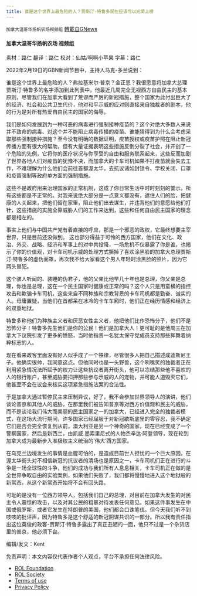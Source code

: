 ```yaml
---
title: 谁是这个世界上最危险的人？贾斯汀-特鲁多现在应该可以光荣上榜
---
```

`加拿大温哥华扬帆农场视频组` [轉載自GNews](https://gnews.org/zh-hans/2061015/)

#### 加拿大温哥华扬帆农场 视频组

素材：路仁
翻译：路仁
校对：仙姑/啊啊小苹果
字幕：路仁

2022年2月19日的GBN新闻节目中，主持人马克-多兰说到：

谁是这个世界上最危险的人？弗拉基米尔·普京？金正恩？我很愿意将加拿大总理贾斯汀·特鲁多的名字添加到此列表中，他最近几周完全无视西方自由民主的基本原则，尽管我们在加拿大看到了荒谬而严厉的新冠措施，整个国家为此付出巨大了的经济、社会和公共卫生代价，他对和平示威的应对则直接来自独裁者的剧本，他的行为是对所有热爱自由民主的国家的侮辱。

我们是如何发展到为一种可恶的病毒进行强制接种疫苗的？这个对绝大多数人来说并不致命的病毒、对这个并不能阻止病毒传播的疫苗、谁能猜得到为什么会考虑采取那些强制接种措施？至今没有明确的数据证明，疫苗授权或疫苗护照在阻止新冠传播方面有很大的帮助，但有大量证据表明这些措施反倒分裂了社会，并开创了一个危险的先例，它将你的医疗状况与你享受的自由和服务联系起来，这些反而加剧了世界各地人们对疫苗的犹豫不决，而加拿大的卡车司机如果不打疫苗就会失去工作，不难理解为什么他们会前往首都渥太华，去抗议诸如封锁令、学校关闭、口罩和疫苗强制等政府单方面的强制措施。

这些不是政府用来治理国家的正常机制，这成了你日常生活中时时刻刻的警示，所有这些都是不正常的。对我来说绝大部分是一点意义都没有，遮住人们的脸，把健康的人关起来，把他们留在家里，阻止他们出去谋生，并违背他们的意愿给他们打针，这些措施的实施全靠威胁人们的工作来达到，这些和任何自由民主国家的理念都是相左的。

事实上他们与中国共产党有着直接的呼应，那是一个邪恶的政权，它最终想要主宰世界，只是目前还没做到。 这也部分得益于可怜的西方国家，他们在文化、政治、外交、战略、经济和军事上的对中共投降，一场危机不仅暴露了你是谁，也揭示了你的价值观，对卡车司机示威的处理方式撕掉了喜欢涂黑脸的加拿大总理贾斯汀·特鲁多的虚伪面罩，再次我不给大家看这个男人年轻时涂黑脸的照片，因为它两头冒犯。

这个骇人听闻的、装睡的伪君子，他的父亲比他早几十年也是总理，你父亲是总理，你也是总理，这在一个民主国家时健康或正常的吗？这个人只是用蛮横的指控攻击和欺骗卡车司机，这些来自不同种族和宗教背景的卡车司机都是勤奋、诚实的人。毋庸置疑，当他们在首都呆在冰冷的卡车车厢时，他们正在经历情感和经济上的双重地狱。

特鲁多称他们为种族主义者和厌恶女性主义者，他把他们比作恐怖分子，他们不是恐怖分子！特鲁多先生他们是你的公民！他们是加拿大人！更可耻的是他周三在加拿大下议院引发了更多的愤怒，当时他指责一名犹太保守党成员支持那些挥舞着纳粹标志的人。

现在看来政客里面没有好人似乎成了一个铁律，尽管很多人把自己描述成迪斯尼王子。他确实很帅，我同意这点。但他同时也是一头野兽，这个咧嘴笑的独裁者正在利用紧急情况法所赋予的权力让这些抗议者离开街头，他可以冻结那些他不喜欢的人的银行账户，甚至威胁要扣押那些参与示威的人的宠物，并可能人道毁灭它们，他甚至不会在议会来核实这项紧急措施法案的合法性。

于是加拿大通过暂停民主来压制异议，好了，我不会参加世界领导人的演讲，他们谈论普京和其他人的威胁，在那里我们被告知普京等对西方价值观和民主的威胁，而不是谈论我们伟大而美丽的民主国家之一的加拿大，已经进入完全的独裁者模式，在这场大流行期间，许多国家已经屈服于对新冠歇斯底里的零容忍，我不确定它们是否会完全恢复到从前，澳大利亚是另一个神奇的国家，现在已经变成了一个警察国家，然后是新西兰，由凯威.墨索里尼式的人物杰辛达·阿登领导，现在轮到加拿大成为最新步入准极权主义统治的’伟大’西方国家。

在乌克兰边境发生的事情是血腥可怕的，是造成目前世人担忧的一个巨大原因，在渥太华街头对不相信新冠的抗议者的清场也是原因之一，卡车司机们正在进行的斗争是一场全球性的斗争，他们的成功与我们所有人息息相关，卡车司机正在做的是全世界争取自由的实验案例，如果他们失败了，我们都将慢慢地进入这个地狱般的新常态，从这个新常态开始将不会有回头路。

可耻的是没有一位西方领导人，包括我们自己的总理，对目前在加拿大发生的对民主令人震惊的攻击，以及对其公民的粗暴对待发表任何意见。如果这件事发生在中国或俄罗斯，或者它发生在特朗普的美国，他们都会口诛笔伐。但今天我们听不到吱吱的批评声，因为特鲁多是这个舒适的新冠阴谋共识的一部分。所以我有责任指出这位英俊的政客-贾斯汀·特鲁多露出了真正丑陋的一面，他只不过是一个杂货店里的普京，他必须下台。

编辑/发文：Kent

 

免责声明：本文内容仅代表作者个人观点，平台不承担任何法律风险。

- [ROL Foundation](https://rolfoundation.org/)
- [ROL Society](https://rolsociety.org/)
- [Terms of use](https://gnews.org/terms-of-use-3/)
- [Privacy Policy](https://gnews.org/privacy-policy/)
